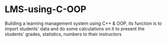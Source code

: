 # LMS-using-C-OOP
Building a learning management system using C++ &amp; OOP, its function is to import students' data and do some calculations on it to present the students' grades, statistics, numbers to their instructors
